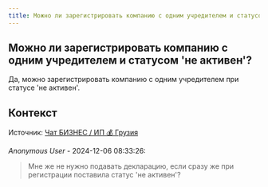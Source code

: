 ```yaml
---
title: Можно ли зарегистрировать компанию с одним учредителем и статусом 'не активен'?
---
```


## Можно ли зарегистрировать компанию с одним учредителем и статусом 'не активен'?

Да, можно зарегистрировать компанию с одним учредителем при статусе 'не активен'.

## Контекст

Источник: [Чат БИЗНЕС / ИП 💰 Грузия](https://t.me/ip_ge)

_Anonymous User_ - 2024-12-06 08:33:26:

> Мне же не нужно подавать декларацию, если сразу же при регистрации поставила статус 'не активен'?
